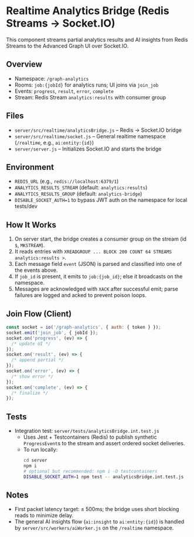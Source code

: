 # Realtime Analytics Bridge (Redis Streams → Socket.IO)

This component streams partial analytics results and AI insights from Redis Streams to the Advanced Graph UI over Socket.IO.

## Overview

- Namespace: `/graph-analytics`
- Rooms: `job:{jobId}` for analytics runs; UI joins via `join_job`
- Events: `progress`, `result`, `error`, `complete`
- Stream: Redis Stream `analytics:results` with consumer group

## Files

- `server/src/realtime/analyticsBridge.js` – Redis → Socket.IO bridge
- `server/src/realtime/socket.js` – General realtime namespace (`/realtime`, e.g., `ai:entity:{id}`)
- `server/server.js` – Initializes Socket.IO and starts the bridge

## Environment

- `REDIS_URL` (e.g., `redis://localhost:6379/1`)
- `ANALYTICS_RESULTS_STREAM` (default: `analytics:results`)
- `ANALYTICS_RESULTS_GROUP` (default: `analytics-bridge`)
- `DISABLE_SOCKET_AUTH=1` to bypass JWT auth on the namespace for local tests/dev

## How It Works

1. On server start, the bridge creates a consumer group on the stream (id `$`, `MKSTREAM`).
2. It reads entries with `XREADGROUP ... BLOCK 200 COUNT 64 STREAMS analytics:results >`.
3. Each message field `event` (JSON) is parsed and classified into one of the events above.
4. If `job_id` is present, it emits to `job:{job_id}`; else it broadcasts on the namespace.
5. Messages are acknowledged with `XACK` after successful emit; parse failures are logged and acked to prevent poison loops.

## Join Flow (Client)

```js
const socket = io('/graph-analytics', { auth: { token } });
socket.emit('join_job', { jobId });
socket.on('progress', (ev) => {
  /* update UI */
});
socket.on('result', (ev) => {
  /* append partial */
});
socket.on('error', (ev) => {
  /* show error */
});
socket.on('complete', (ev) => {
  /* finalize */
});
```

## Tests

- Integration test: `server/tests/analyticsBridge.int.test.js`
  - Uses Jest + Testcontainers (Redis) to publish synthetic `ProgressEvent`s to the stream and assert ordered socket deliveries.
  - To run locally:
    ```bash
    cd server
    npm i
    # optional but recommended: npm i -D testcontainers
    DISABLE_SOCKET_AUTH=1 npm test -- analyticsBridge.int.test.js
    ```

## Notes

- First packet latency target: ≤ 500ms; the bridge uses short blocking reads to minimize delay.
- The general AI insights flow (`ai:insight` to `ai:entity:{id}`) is handled by `server/src/workers/aiWorker.js` on the `/realtime` namespace.
